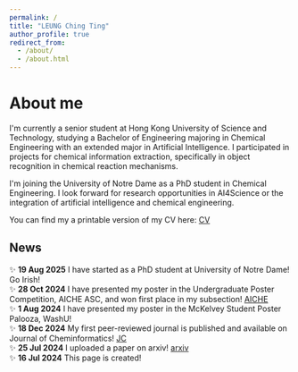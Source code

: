 ```yaml
---
permalink: /
title: "LEUNG Ching Ting"
author_profile: true
redirect_from: 
  - /about/
  - /about.html
---
```


About me
======
I'm currently a senior student at Hong Kong University of Science and Technology, studying a Bachelor of Engineering majoring in Chemical Engineering with an extended major in Artificial Intelligence. I participated in projects for chemical information extraction, specifically in object recognition in chemical reaction mechanisms.

I'm joining the University of Notre Dame as a PhD student in Chemical Engineering. I look forward for research opportunities in AI4Science or the integration of artificial intelligence and chemical engineering.

You can find my a printable version of my CV here: [CV](../files/Resume.pdf)

## News
✨ **19 Aug 2025** I have started as a PhD student at University of Notre Dame! Go Irish! <br/>
✨ **28 Oct 2024** I have presented my poster in the Undergraduate Poster Competition, AICHE ASC, and won first place in my subsection! [AICHE](https://aiche.confex.com/aiche/2024/prelim.cgi/Paper/698901) <br/>
✨ **1 Aug 2024** I have presented my poster in the McKelvey Student Poster Palooza, WashU! <br/>
✨ **18 Dec 2024** My first peer-reviewed journal is published and available on Journal of Cheminformatics! [JC](https://jcheminf.biomedcentral.com/articles/10.1186/s13321-024-00926-w) <br/>
✨ **25 Jul 2024** I uploaded a paper on arxiv! [arxiv](https://arxiv.org/abs/2407.18338) <br/>
✨ **16 Jul 2024** This page is created! <br/>
